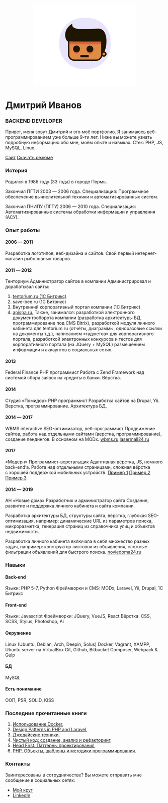 <p align="center">
  <img src="./static/img/logo_animation.gif" alt="Ivanov Dmitry portfolio"/>
</p>

# Дмитрий Иванов
### BACKEND DEVELOPER
Привет, меня зовут Дмитрий и&nbsp;это моё портфолио. Я&nbsp;занимаюсь веб-программированием уже больше 9-ти лет. Ниже вы&nbsp;можете узнать подробную информацию обо мне, моём опыте и&nbsp;навыках. Стек: PHP, JS, MySQL, Linux..

[Сайт](https://ivanopol.github.io "Сайт")
[Скачать резюме](https://ivanopol.github.io/static/resume_ivanov_dmitriy.pdf "Скачать резюме")

### История

Родился в 1986 году (33 года) в городе Пермь.

Закончил ПГТИ 2003 — 2006 года.
Специализация:
Программное обеспечение вычислительной техники и автоматизированных систем.

Закончил ПНИПУ (ПГТУ) 2006 — 2010 года.
Специализация:
Автоматизированные системы обработки информации и управления (АСУ).

### Опыт работы
#### 2006 — 2011 
Разработка логотипов, веб-дизайна и сайтов. Свой первый интернет-магазин рыболовных товаров.

#### 2011 — 2012
Тенториум
Администратор сайтов в компании
Администрировал и дорабатывал сайты:
1) [tentorium.ru (1C Битрикс)](https://tentorium.ru/ "Tentorium")
2) save-bee.ru (1C Битрикс)
3) Внутренний корпоративный портал компании (1C Битрикс)
4) [apispa.ru.](http://apispa.ru/ "Apispa")
Также, занимался: разработкой электронного документооборота компании (разработка архитектуры БД, программирование под CMS Bitrix), разработкой модуля личного кабинета для tentorium.ru (отчёты, диаграммы, одноразовые ссылки на документы т.д.), написанием «гаджетов» для корпоративного портала, разработкой электронных конкурсов и тестов для корпоративного портала (на JQuery + MySQL) размещением информации и аккаунтов в социальных сетях.

#### 2013
Federal Finance
PHP программист
Работа с Zend Framework над системой сбора заявок на кредиты в банки. Вёрстка.

#### 2014
Студия «Помидор»
PHP программист
Разработка сайтов на Drupal, Yii. Верстка, программирование. Архитектура БД.

#### 2014 — 2017
WBMS interactive
SEO-оптимизатор, веб-программист
Продвижение сайтов, работа над отдельными сайтами (верстка, программирование), создание лендингов. В основном на MODx.
[wbms.ru](http://wbms.ru "wbms.ru")
[lasermall24.ru](http://lasermall24.ru "lasermall24.ru")

#### 2017
«Модерн»
Программист-верстальщик
Адаптивная вёрстка, JS, немного back-end&rsquo;а. Работа над отдельными страницами, сложная вёрстка с&nbsp;хорошей поддержкой мобильных устройств.
[Пример 1](https://www.bestcreditoffers.com/compare-credit-cards-to-earn-rewards-150.php "Пример 1")
[Пример 2](https://www.bestcreditoffers.com/top-credit-cards-for-smart-spending.php "Пример 2")
[Пример 3](https://www.bestcreditoffers.com/save-on-cruise-with-credit-card.php "Пример 3")

#### 2014 — 2019
АН «Новые дома»
Разработчик и администратор сайта
Создание, развитие и&nbsp;поддержка личного кабинета и&nbsp;сайта компании.

Разработка архитектуры&nbsp;БД, структуры сайта, вёрстка, глубокая SEO-оптимизация, например: динамические URL из&nbsp;параметров поиска, микроразметка, генерация страниц из&nbsp;справочника улиц и&nbsp;объектов недвижимости.

Разработка личного кабинета включала в&nbsp;себя множество разных задач, например: конструктор листовок из&nbsp;объявления, сложные фильтрации объявлений для быстрого поиска.
[noviedoma24.ru](https://noviedoma24.ru "noviedoma24.ru")

### Навыки
#### Back-end
Языки: PHP 5-7, Python
Фреймворки и CMS: MODx, Laravel, Yii, Drupal, 1C Битрикс

#### Front-end
Языки: Javascript
Фреймворки: JQuery, VueJS, React
Вёрстка: CSS, SCSS, Stylus, Photoshop, Ai

#### Окружение
Linux (Ubuntu, Debian, Arch, Deepin, Solus)
Docker, Vagrant, XAMPP, Ubuntu server на VirtualBox
Git, Github, Bitbucket
Composer, Webpack & Gulp

#### БД
MySQL

#### Есть понимание
ООП, PSR, SOLID, KISS

### Последние прочитанные книги
1. [Использование Docker](https://www.ozon.ru/context/detail/id/139411597 "Использование Docker"),
2. [Design Patterns in PHP and Laravel](https://www.amazon.com/Design-Patterns-Laravel-Kelt-Dockins/dp/1484224507 "Design Patterns in PHP and Laravel"),
3. [Джедайские техники](https://www.ozon.ru/context/detail/id/140376487/ "Джедайские техники"),
4. [Чистый код: создание, анализ и рефакторинг](https://www.ozon.ru/context/detail/id/28336354/ "Чистый код: создание, анализ и рефакторинг"),
5. [Head First. Паттерны проектирования](https://www.ozon.ru/context/detail/id/144233005/ "Head First. Паттерны проектирования"),
6. [PHP. Объекты, шаблоны и методики программирования](https://www.ozon.ru/context/detail/id/148737571/ "PHP. Объекты, шаблоны и методики программирования").

### Контакты
Заинтересованы в сотрудничестве?  Вы можете отправить мне сообщение в социальных сетях:
* [Мой круг](https://moikrug.ru/ivanopol "Мой круг")  
* [LinkedIn](https://www.linkedin.com/in/ivanopol "LinkedIn")

